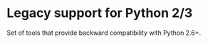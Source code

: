 # Legacy support for Python 2/3

Set of tools that provide backward compatibility with Python 2.6+.
